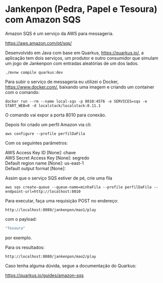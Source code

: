 # Jankenpon (Pedra, Papel e Tesoura) com Amazon SQS

Amazon SQS é um serviço da AWS para messageria.

https://aws.amazon.com/pt/sqs/

Desenvolvido em Java com base em Quarkus, https://quarkus.io/, a aplicação tem dois serviços, um produtor e outro consumidor que simulam um jogo de Jankenpon com entradas aleatórias de um dos lados.

```
./mvnw compile quarkus:dev
```

Para subir o serviço de messageria eu utilizei o Docker, https://www.docker.com/, baixando uma imagem e criando um container com o comando:

```
docker run --rm --name local-sqs -p 8010:4576 -e SERVICES=sqs -e START_WEB=0 -d localstack/localstack:0.11.1
```

O comando vai expor a porta 8010 para conexão.

Depois foi criado um perfil Amazon via cli:

```
aws configure --profile perfilDaFila
```

Com os seguintes parâmetros:

AWS Access Key ID [None]: chave<br>
AWS Secret Access Key [None]: segredo<br>
Default region name [None]: us-east-1<br>
Default output format [None]:<br>

Assim que o serviço SQS estiver de pé, crie uma fila

```
aws sqs create-queue --queue-name=minhaFila --profile perfilDaFila --endpoint-url=http://localhost:8010
```

Para executar, faça uma requisição POST no endereço:

```
http://localhost:8080/jankenpon/mao1/play
```

com o payload:


```javascript
"Tesoura"

```
por exemplo.

Para os resultados:

```
http://localhost:8080/jankenpon/mao2/play
```

Caso tenha alguma dúvida, segue a documentação do Quarkus:

https://quarkus.io/guides/amazon-sqs

